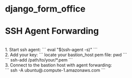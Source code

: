 # django_form_office

<h1>SSH Agent Forwarding</h1>
<br>
1. Start ssh agent:  
```
eval "$(ssh-agent -s)"
```


<br>
2. Add your key:
```
locate your bastion_host pem file: pwd
```
<br>
```
ssh-add /path/to/your/*.pem
```
<br>
3. Connect to the bastion host with agent forwarding:
<br>
```
ssh -A ubuntu@<instance_ip>.compute-1.amazonaws.com
```
